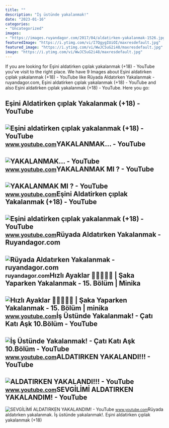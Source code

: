 ```yaml
---
title: ""
description: "İş üstünde yakalanmak!"
date: "2023-01-16"
categories:
- "Uncategorized"
images:
- "https://images.ruyandagor.com/2017/04/aldatirken-yakalanmak-1526.jpg"
featuredImage: "https://i.ytimg.com/vi/I7QgygIUiOI/maxresdefault.jpg"
featured_image: "https://i.ytimg.com/vi/WwJC5uG2i48/maxresdefault.jpg"
image: "https://i.ytimg.com/vi/WwJC5uG2i48/maxresdefault.jpg"
---
```


If you are looking for Eşini aldatirken çıplak yakalanmak (+18) - YouTube you've visit to the right place. We have 9 Images about Eşini aldatirken çıplak yakalanmak (+18) - YouTube like Rüyada Aldatırken Yakalanmak - ruyandagor.com, Eşini aldatirken çıplak yakalanmak (+18) - YouTube and also Eşini aldatirken çıplak yakalanmak (+18) - YouTube. Here you go:

Eşini Aldatirken çıplak Yakalanmak (+18) - YouTube
--------------------------------------------------

 ![Eşini aldatirken çıplak yakalanmak (+18) - YouTube](https://i.ytimg.com/vi/WfpDE-KY45s/hq2.jpg?sqp=-oaymwEoCOADEOgC8quKqQMcGADwAQH4AZQDgALQBYoCDAgAEAEYciBJKC4wDw==&rs=AOn4CLAEa2MSv18ElrJsvL_vl674orrrZA) <small>www.youtube.com</small>YAKALANMAK... - YouTube
-----------------------

 ![YAKALANMAK... - YouTube](https://i.ytimg.com/vi/QThIviDfOs0/maxresdefault.jpg) <small>www.youtube.com</small>YAKALANMAK MI ? - YouTube
-------------------------

 ![YAKALANMAK MI ? - YouTube](https://i.ytimg.com/vi/WwJC5uG2i48/maxresdefault.jpg) <small>www.youtube.com</small>Eşini Aldatirken çıplak Yakalanmak (+18) - YouTube
--------------------------------------------------

 ![Eşini aldatirken çıplak yakalanmak (+18) - YouTube](https://i.ytimg.com/vi/WfpDE-KY45s/maxres2.jpg?sqp=-oaymwEoCIAKENAF8quKqQMcGADwAQH4AZQDgALQBYoCDAgAEAEYciBJKC4wDw==&rs=AOn4CLBdbNBu9zfnfz2KiBLo2sXJsN5hrQ) <small>www.youtube.com</small>Rüyada Aldatırken Yakalanmak - Ruyandagor.com
---------------------------------------------

 ![Rüyada Aldatırken Yakalanmak - ruyandagor.com](https://images.ruyandagor.com/2017/04/aldatirken-yakalanmak-1526.jpg) <small>ruyandagor.com</small>Hızlı Ayaklar 🏃🏻‍♂️🏃‍♀️ | Şaka Yaparken Yakalanmak - 15. Bölüm | Minika
-----------------------------------------------------------------------

 ![Hızlı Ayaklar 🏃🏻‍♂️🏃‍♀️ | Şaka Yaparken Yakalanmak - 15. Bölüm | minika](https://i.ytimg.com/vi/SGRVlo-_2cE/maxresdefault.jpg) <small>www.youtube.com</small>İş Üstünde Yakalanmak! - Çatı Katı Aşk 10.Bölüm - YouTube
---------------------------------------------------------

 ![İş Üstünde Yakalanmak! - Çatı Katı Aşk 10.Bölüm - YouTube](https://i.ytimg.com/vi/I7QgygIUiOI/maxresdefault.jpg) <small>www.youtube.com</small>ALDATIRKEN YAKALANDI!!! - YouTube
---------------------------------

 ![ALDATIRKEN YAKALANDI!!! - YouTube](https://i.ytimg.com/vi/vrEUBj7r_-Y/maxres2.jpg?sqp=-oaymwEoCIAKENAF8quKqQMcGADwAQH4Af4EgALyCIoCDAgAEAEYZSBjKFgwDw==&rs=AOn4CLC_cmdd6Yq9kGvAXS53KlGZTJf3Sg) <small>www.youtube.com</small>SEVGİLİMİ ALDATIRKEN YAKALANDIM! - YouTube
------------------------------------------

 ![SEVGİLİMİ ALDATIRKEN YAKALANDIM! - YouTube](https://i.ytimg.com/vi/7F6-DtKBMmo/maxresdefault.jpg) <small>www.youtube.com</small>Rüyada aldatırken yakalanmak. İş üstünde yakalanmak!. Eşini aldatirken çıplak yakalanmak (+18)
